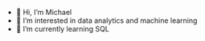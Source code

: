 - 👋 Hi, I’m Michael
- 👀 I’m interested in data analytics and machine learning
- 🌱 I’m currently learning SQL


<!---
MichaelJ626/MichaelJ626 is a ✨ special ✨ repository because its `README.md` (this file) appears on your GitHub profile.
You can click the Preview link to take a look at your changes.
--->
